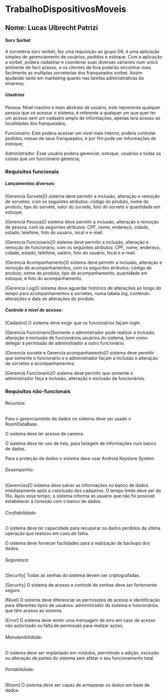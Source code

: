 # TrabalhoDispositivosMoveis
## Nome: Lucas Ulbrecht Patrizi

#### Sorv Sorbet

  A sorveteria sorv sorbet, fez uma requisição ao grupo G6, é uma aplicação simples de gerenciamento de usuários, pedidos e estoque. Com a aplicação a sorbet, podera cadastrar e coordenar suas diversas variaveis num unico ambiente de facil acesso, e os clientes de fora poderão encontrar mais facilmente as multiplas sorveterias dos franqueados sorbet. Assim ajudando tanto em marketing quanto nas tarefas administrativas da empresa;

##### Usuários

  Pessoa: Nível maximo e mais abstrato de usuário, este representa qualquer pessoa que vá acessar o sistema, é referente a qualquer um que quer ter um acesso sem um cadastro amplo de informações, apenas tera acesso as localidades dos franqueados;
  
  Funcionario: Este podera acessar um nível mais interno, podera controlar pedidos, mesas de seus franqueados, e por fim pode ver informações do estoque;
  
  Administrador: Esse usuário podera gerenciar, estoque, usuários e todas as coisas que um funcionario gerencia;


### Requisitos funcionais


##### Lançamentos diversos:

  [Gerencia Sorvete]O sistema deve permitir a inclusão, alteração e remoção de sorvetes, com os seguintes atributos: código do produto, nome do produto, tipo do sorvete, valor do sorvete, foto do sorvete e quantidade em estoque.
  
  [Gerencia Pessoa]O sistema deve permitir a inclusão, alteração e remoção de pessoa, com os seguintes atributos: CPF, nome, endereço, cidade, estado, telefone, foto do usuário, local e e-mail. 
  
  [Gerencia Funcionario]O sistema deve permitir a inclusão, alteração e remoção de funcionário, com os seguintes atributos: CPF, nome, endereço, cidade, estado, telefone, salário, foto do usuário, local e e-mail. 
  
  [Gerencia Acompanhamento]O sistema deve permitir a inclusão, alteração e remoção de acompanhamentos, com os seguintes atributos: código do produto, nome do produto, tipo de acompanhamento, quantidade em estoque, e foto do acompanhamento.
  
  [Gerencia Log]O sistema deve aguardar histórico de alterações ao longo do tempo para acompanhamentos e sorvetes, numa tabela log, contendo alterações e data de alterações do produto.


##### Controle e nível de acesso:

  [Cadastro] O sistema deve exigir que os funcionários façam login.
  
  [Gerencia Funcionario]Somente o administrador pode realizar a inclusão, alteração e exclusão de funcionários usuários do sistema, bem como delegar a permissão de administrador a outro funcionário.
  
  [Gerencia sorvete e Gerencia acompanhamento]O sistema deve permitir que somente o funcionário e o administrador façam a inclusão e alteração de sorvetes e acompanhamentos.
  
  [Gerencia Funcionario]O sistema deve permitir que somente o administrador faça a inclusão, alteração e exclusão de funcionários.


### Requisitos não-funcionais

###### Recursos:
  Para o gerenciamento de dados no sistema deve ser usado o RoomDataBase.
  
  O sistema deve ter acesso de camera.
  
  O sistema deve ter uso de lists, para listagem de informações num banco de dados.

  Para a proteção de dados o sistema deve usar Android Keystore System.

###### Desempenho:
  [Gerencias]O sistema deve salvar as informações no banco de dados imediatamente após a conclusão dos cadastros. O tempo limite deve ser de 15s. Após esse tempo, o sistema informa ao usuário que não foi possível estabelecer a conexão com o banco de dados.

  
###### Confiabilidade:
  O sistema deve ter capacidade para recuperar os dados perdidos da última operação que realizou em caso de falha.
  
  O sistema deve fornecer facilidades para a realização de backups dos dados.


###### Segurança: 
  [Security] Todas as senhas do sistema devem ser criptografadas. 
  
  [Security] O sistema de acesso e controle de senhas deve ser fortemente seguro. 
  
  [Nível] O sistema deve diferenciar as permissões de acesso e identificação para diferentes tipos de usuários: administrador do sistema e funcionários que têm acesso ao sistema.
  
  [Error] O sistema deve emitir uma mensagem de erro em caso de acesso não autorizado ou falta de permissão para realizar ações.


###### Manutenibilidade: 
  O sistema deve ser implantado em módulos, permitindo a adição, exclusão ou alteração de partes do sistema sem afetar o seu funcionamento total. 


###### Portabilidade:
  [Room] O sistema deve ser capaz de armazenar os dados em base de dados.
